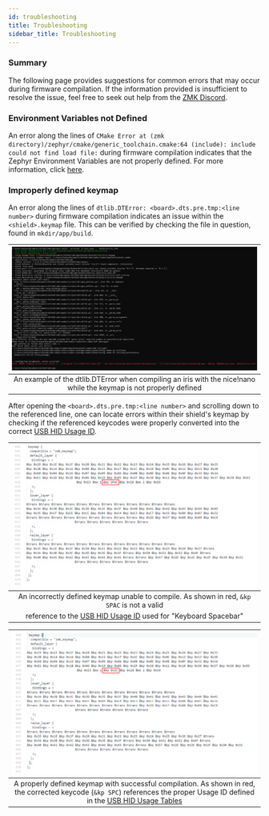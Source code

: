 ```yaml
---
id: troubleshooting
title: Troubleshooting
sidebar_title: Troubleshooting
---
```

### Summary

The following page provides suggestions for common errors that may occur during firmware compilation. If the information provided is insufficient to resolve the issue, feel free to seek out help from the [ZMK Discord](https://zmkfirmware.dev/community/discord/invite).

### Environment Variables not Defined

An error along the lines of `CMake Error at (zmk directory)/zephyr/cmake/generic_toolchain.cmake:64 (include): include could not find load file:` during firmware compilation indicates that the Zephyr Environment Variables are not properly defined.
For more information, click [here](../docs/dev-setup#environment-variables).

### Improperly defined keymap

An error along the lines of `dtlib.DTError: <board>.dts.pre.tmp:<line number>` during firmware compilation indicates an issue within the `<shield>.keymap` file.
This can be verified by checking the file in question, found in `mkdir/app/build`.

|       ![Example Error Screen](../docs/assets/troubleshooting/keymaps/errorscreen.png)                                             |
| :-------------------------------------------------------------------------------:                                                 |
|            An example of the dtlib.DTError when compiling an iris with the nice!nano while the keymap is not properly defined     |

After opening the `<board>.dts.pre.tmp:<line number>` and scrolling down to the referenced line, one can locate errors within their shield's keymap by checking if the referenced keycodes were properly converted into the correct [USB HID Usage ID](https://www.usb.org/document-library/hid-usage-tables-12).

|       ![Unhealthy Keymap Temp](../docs/assets/troubleshooting/keymaps/unhealthyEDIT.png)  |
| :-------------------------------------------------------------------------------: |
| An incorrectly defined keymap unable to compile. As shown in red, `&kp SPAC` is not a valid 
reference to the [USB HID Usage ID](https://www.usb.org/document-library/hid-usage-tables-12) used for "Keyboard Spacebar"       |

|  ![Healthy Keymap Temp](../docs/assets/troubleshooting/keymaps/healthyEDIT.png)  |
| :-------------------------------------------------------------------------------: |
|  A properly defined keymap with successful compilation. As shown in red, the corrected keycode (`&kp SPC`) references the proper Usage ID defined in the [USB HID Usage Tables](https://www.usb.org/document-library/hid-usage-tables-12)|
